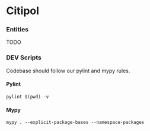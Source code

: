 # Citipol

### Entities

TODO

### DEV Scripts

Codebase should follow our pylint and mypy rules.

#### Pylint
```shell
pylint $(pwd) -v
```

#### Mypy
```shell
mypy . --explicit-package-bases --namespace-packages
```